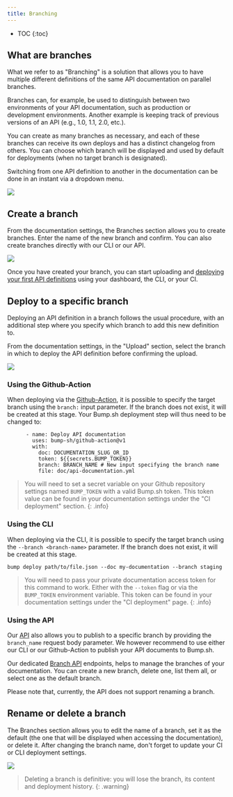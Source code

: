 ```yaml
---
title: Branching
---
```


- TOC
{:toc}

## What are branches

What we refer to as "Branching" is a solution that allows you to have multiple different definitions of the same API documentation on parallel branches.

Branches can, for example, be used to distinguish between two environments of your API documentation, such as production or development environments. Another example is keeping track of previous versions of an API (e.g., 1.0, 1.1, 2.0, etc.).

You can create as many branches as necessary, and each of these branches can receive its own deploys and has a distinct changelog from others. You can choose which branch will be displayed and used by default for deployments (when no target branch is designated).

Switching from one API definition to another in the documentation can be done in an instant via a dropdown menu.

![](/images/help/version-selector.png)

## Create a branch

From the documentation settings, the Branches section allows you to create branches. Enter the name of the new branch and confirm. You can also create branches directly with our CLI or our API.

![](/images/help/create-branch.png)

Once you have created your branch, you can start uploading and [deploying your first API definitions](/help/publish-documentation/deploy-and-release-management/) using your dashboard, the CLI, or your CI.

## Deploy to a specific branch

Deploying an API definition in a branch follows the usual procedure, with an additional step where you specify which branch to add this new definition to.

From the documentation settings, in the "Upload" section, select the branch in which to deploy the API definition before confirming the upload.

![](/images/help/upload-branch.png)

### Using the Github-Action

When deploying via the [Github-Action](/help/continuous-integration/github-actions/), it is possible to specify the target branch using the `branch:` input parameter. If the branch does not exist, it will be created at this stage. Your Bump.sh deployment step will thus need to be changed to:

```
      - name: Deploy API documentation
        uses: bump-sh/github-action@v1
        with:
          doc: DOCUMENTATION_SLUG_OR_ID
          token: ${{secrets.BUMP_TOKEN}}
          branch: BRANCH_NAME # New input specifying the branch name
          file: doc/api-documentation.yml
```

> You will need to set a secret variable on your Github repository settings named `BUMP_TOKEN` with a valid Bump.sh token. This token value can be found in your documentation settings under the "CI deployment" section.
{: .info}

### Using the CLI

When deploying via the CLI, it is possible to specify the target branch using the `--branch <branch-name>` parameter. If the branch does not exist, it will be created at this stage.

```
bump deploy path/to/file.json --doc my-documentation --branch staging
```

> You will need to pass your private documentation access token for this command to work. Either with the `--token` flag or via the `BUMP_TOKEN` environment variable. This token can be found in your documentation settings under the "CI deployment" page.
{: .info}

### Using the API

Our [API](https://developers.bump.sh/operation/operation-post-versions) also allows you to publish to a specific branch by providing the `branch_name` request body parameter. We however recommend to use either our CLI or our Github-Action to publish your API documents to Bump.sh.

Our dedicated [Branch API](https://developers.bump.sh/group/endpoint-branches) endpoints, helps to manage the branches of your documentation. You can create a new branch, delete one, list them all, or select one as the default branch.

Please note that, currently, the API does not support renaming a branch.

## Rename or delete a branch

The Branches section allows you to edit the name of a branch, set it as the default (the one that will be displayed when accessing the documentation), or delete it. After changing the branch name, don't forget to update your CI or CLI deployment settings.

![](/images/help/manage-branch.png)

> Deleting a branch is definitive: you will lose the branch, its content and deployment history.
{: .warning}
